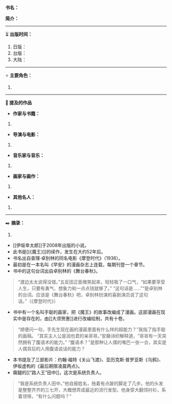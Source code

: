 
**书名：** 

**简介：** 

---

⏳ **出版时间：** 

1. 日版：
2. 台版：
3. 大陆：

---

⭐ **主要角色：**

1. 

---

**📜 提及的作品**

- **作家与书籍：** 

1. 

- **导演与电影：** 

1. 

- **音乐家与音乐：** 

1. 

- **画家与画作：** 

1. 

- **其他名人：**

1. 

---

✒️ **摘录：** 

1. 


- [[伊坂幸太郎]]于2008年出版的小说。
- 此书是[[《魔王》]]的续作，发生在大约52年后。
- 书名出自查理·卓别林的同名电影《摩登时代》（1936）。
- 最初是在一本名叫《早安》的漫画杂志上连载，每期刊登一个章节。
- 书中的这句台词出自卓别林的《舞台春秋》。
> “渡边太太说得没错。”五反田正臣微笑起来，轻轻吸了一口气，“如果要享受人生，只要有勇气、想象力和一点点钱就够了。”
> “这句话是……”“是卓别林的台词。应该是《舞台春秋》吧，卓别林扮演的喜剧演员说了这句话。”（《摩登时代》）

- 书中有一个名叫手聪的画家，把《魔王》的故事改编成了漫画。这部漫画在现实中是存在的，由[[大须贺惠]]进行改编绘制，共有十卷。
> “顺便问一句，手先生现在画的漫画里面有什么样的超能力？”我指了指手聪的画稿。
> “其实主人公是润也君的亲哥哥。”安藤诗织解释道，“哥哥有一天突然拥有了腹语术的能力。”
> “腹语术？”是那种让人偶的嘴巴一张一合，其实是人偶背后的人用腹语说话的能力？

- 本书提及了三部影片：约翰·福特《关山飞渡》、亚历克斯·普罗亚斯《乌鸦》、伊坂虚构的《最后期限凌晨两点》。
- 瘸腿的[[“路人王”田中]]，这次是系统负责人。
> “我是系统负责人田中。”他自报姓名，拖着有点跛的脚走了几步。他的头发是整整齐齐的三七开，大概想弄成最近的流行发型。他身穿大翻领衬衫，系着领带。“有什么问题吗？”